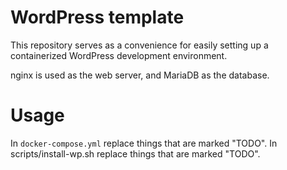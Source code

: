 # WordPress template

This repository serves as a convenience for easily
setting up a containerized WordPress development environment.

nginx is used as the web server, and MariaDB as the database.

# Usage

In `docker-compose.yml` replace things that are marked "TODO".
In scripts/install-wp.sh replace things that are marked "TODO".